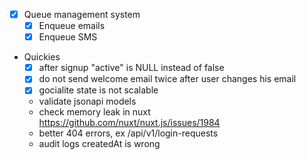 - [x] Queue management system
    - [x] Enqueue emails
    - [x] Enqueue SMS

- Quickies
    - [x] after signup "active" is NULL instead of false
    - [x] do not send welcome email twice after user changes his email
    - [x] gocialite state is not scalable
    - validate jsonapi models
    - check memory leak in nuxt https://github.com/nuxt/nuxt.js/issues/1984
    - better 404 errors, ex /api/v1/login-requests
    - audit logs createdAt is wrong

